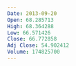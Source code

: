 ```yaml
---
Date: 2013-09-20
Open: 68.285713
High: 68.364288
Low: 66.571426
Close: 66.772858
Adj Close: 54.902412
Volume: 174825700
---
```

